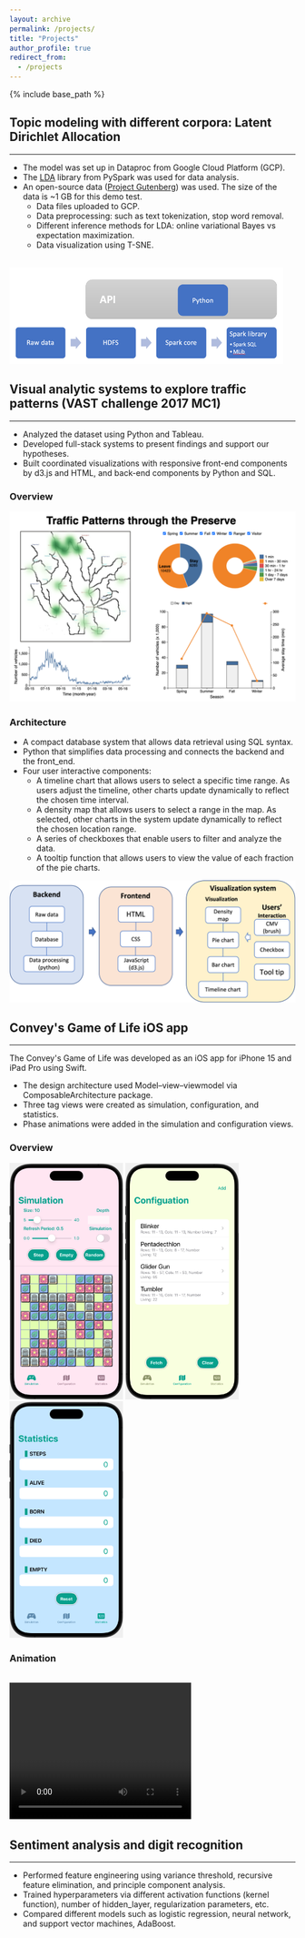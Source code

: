 ```yaml
---
layout: archive
permalink: /projects/
title: "Projects"
author_profile: true
redirect_from: 
  - /projects
---
```


{% include base_path %}

## Topic modeling with different corpora: Latent Dirichlet Allocation
------

* The model was set up in Dataproc from Google Cloud Platform (GCP).
* The <a href='https://spark.apache.org/docs/latest/api/python/reference/api/pyspark.ml.clustering.LDA.html'>LDA</a> library from PySpark was used for data analysis.
* An open-source data (<a href='https://www.gutenberg.org/'>Project Gutenberg</a>) was used. The size of the data is ~1 GB for this demo test. 
  * Data files uploaded to GCP.
  * Data preprocessing: such as text tokenization, stop word removal.
  * Different inference methods for LDA: online variational Bayes vs expectation maximization.
  * Data visualization using T-SNE.
<br />
<img src="/images/project_1_1.png" alt="project1"><br />

## Visual analytic systems to explore traffic patterns (VAST challenge 2017 MC1)
------

* Analyzed the dataset using Python and Tableau.
* Developed full-stack systems to present findings and support our hypotheses.
* Built coordinated visualizations with responsive front-end components by d3.js and HTML, and back-end components by Python and SQL.

### Overview 
<img src="/images/vas.png" alt="project2" width="600"><br />

### Architecture
* A compact database system that allows data retrieval using SQL syntax.
* Python that simplifies data processing and connects the backend and the front_end.
* Four user interactive components:
  * A timeline chart that allows users to select a specific time range. As users adjust the timeline, other charts update dynamically to reflect the chosen time interval.
  * A density map that allows users to select a range in the map. As selected, other charts in the system update dynamically to reflect the chosen location range.
  * A series of checkboxes that enable users to filter and analyze the data.
  * A tooltip function that allows users to view the value of each fraction of the pie charts.

<img src="/images/project_2_1.png" alt="project2" width="600"><br />

## Convey's Game of Life iOS app
------

The Convey's Game of Life was developed as an iOS app for iPhone 15 and iPad Pro using Swift.
- The design architecture used Model–view–viewmodel via ComposableArchitecture package.
- Three tag views were created as simulation, configuration, and statistics.
- Phase animations were added in the simulation and configuration views.

### Overview 
<p float="left">
  <img src="/images/Simulationview.png" alt="project2" width="200">
  <img src="/images/Configuration.png" alt="project2" width="200">
  <img src="/images/Statistics.png" alt="project2" width="200">
</p>

### Animation
<br />
<video width="320" height="240" controls>
  <source src="/images/Animation.mov" type="video/mp4">
</video>

## Sentiment analysis and digit recognition
------

* Performed feature engineering using variance threshold, recursive feature elimination, and principle component analysis.
*	Trained hyperparameters via different activation functions (kernel function), number of hidden_layer, regularization parameters, etc.
*	Compared different models such as logistic regression, neural network, and support vector machines, AdaBoost.
